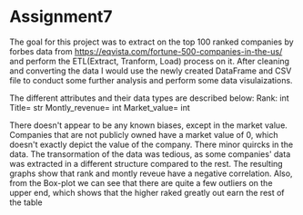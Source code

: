 # Assignment7
The goal for this project was to extract on the top 100 ranked companies by forbes data from https://eqvista.com/fortune-500-companies-in-the-us/ and perform the ETL(Extract, Tranform, Load) process on it. After cleaning and converting the data I would use the newly created DataFrame and CSV file to conduct some further analysis and perform some data visulaizations.

The different attributes and their data types are described below:
Rank: int
Title= str
Montly_revenue= int
Market_value= int

There doesn't appear to be any known biases, except in the market value. Companies that are not publicly owned have a market value of 0, which doesn't exactly depict the value of the company. There minor quircks in the data. The transormation of the data was tedious, as some companies' data was extracted in a different structure compared to the rest. The resulting graphs show that rank and montly reveue have a negative correlation. Also, from the Box-plot we can see that there are quite a few outliers on the upper end, which shows that the higher raked greatly out earn the rest of the table
